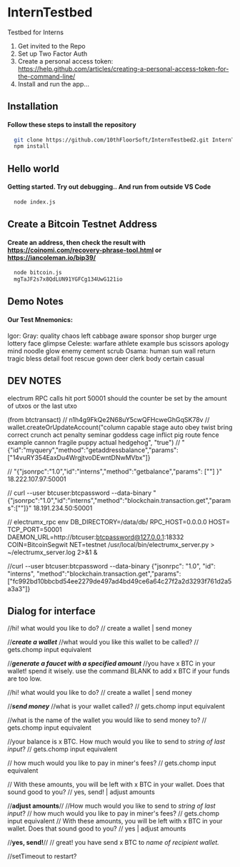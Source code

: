 # InternTestbed
Testbed for Interns

1. Get invited to the Repo
2. Set up Two Factor Auth
3. Create a personal access token: https://help.github.com/articles/creating-a-personal-access-token-for-the-command-line/
4. Install and run the app...

## Installation 
#### Follow these steps to install the repository
``` bash
  git clone https://github.com/10thFloorSoft/InternTestbed2.git InternTestbed2
  npm install
```

## Hello world
#### Getting started.  Try out debugging.. And run from outside VS Code
``` bash
  node index.js
```

## Create a Bitcoin Testnet Address
#### Create an address, then check the result with https://coinomi.com/recovery-phrase-tool.html or https://iancoleman.io/bip39/ 
``` bash
  node bitcoin.js
  mgTaJF2s7x8QdLUN91YGFCg134UwG121io
```
## Demo Notes
#### Our Test Mnemonics:
  Igor:
  Gray: quality chaos left cabbage aware sponsor shop burger urge lottery face glimpse
  Celeste: warfare athlete example bus scissors apology mind noodle glow enemy cement scrub
  Osama: human sun wall return tragic bless detail foot rescue gown deer clerk body certain casual



## DEV NOTES
electrum RPC calls hit port 50001
should the counter be set by the amount of utxos or the last utxo 

(from btctransact)
// n1h4g9FkQe2N68uY5cwQFHcweGhGqSK78v
// wallet.createOrUpdateAccount("column capable stage auto obey twist bring correct crunch act penalty seminar goddess cage inflict pig route fence example cannon fragile puppy actual hedgehog", "true")
// "{\"id\":\"myquery\",\"method\":\"getaddressbalance\",\"params\":[\"14vuRY354EaxDu4WrgjtvoDEwntDNwMVbx\"]}

// "{\"jsonrpc\":\"1.0\",\"id\":\"interns\",\"method\":\"getbalance\",\"params\": [\"\"]   }" 18.222.107.97:50001

// curl --user btcuser:btcpassword --data-binary "{\"jsonrpc\":\"1.0\",\"id\":\"interns\",\"method\":\"blockchain.transaction.get\",\"params\":[\"\"]}" 18.191.234.50:50001

// electrumx_rpc env DB_DIRECTORY=/data/db/ RPC_HOST=0.0.0.0 HOST= TCP_PORT=50001 DAEMON_URL=http://btcuser:btcpassword@127.0.0.1:18332 COIN=BitcoinSegwit NET=testnet /usr/local/bin/electrumx_server.py > ~/electrumx_server.log 2>&1 &


//curl --user btcuser:btcpassword --data-binary {"jsonrpc": "1.0", "id": "interns", "method":"blockchain.transaction.get","params":["fc992bd10bbcbd54ee2279de497ad4bd49ce6a64c27f2a2d3293f761d2a5a3a3"]}


## Dialog for interface 
//hi! what would you like to do?
// create a wallet  |  send money

//***create a wallet***
//what would you like this wallet to be called?
// gets.chomp input equivalent 

//***generate a faucet with a specified amount***
//you have x BTC in your wallet! spend it wisely. use the command BLANK to add x BTC if your funds are too low.

//hi! what would you like to do?
// create a wallet  |  send money

//***send money***
//what is your wallet called?
// gets.chomp input equivalent

//what is the name of the wallet you would like to send money to?
// gets.chomp input equivalent

//your balance is x BTC. How much would you like to send to *string of last input*?
// gets.chomp input equivalent

// how much would you like to pay in miner's fees?
// gets.chomp input equivalent

// With these amounts, you will be left with x BTC in your wallet. Does that sound good to you?
// yes, send!  |  adjust amounts

//**adjust amounts**//
//How much would you like to send to *string of last input*?
// how much would you like to pay in miner's fees?
// gets.chomp input equivalent
// With these amounts, you will be left with x BTC in your wallet. Does that sound good to you?
// yes  |  adjust amounts

//**yes, send!**//
// great! you have send x BTC to *name of recipient wallet.*

//setTimeout to restart?
